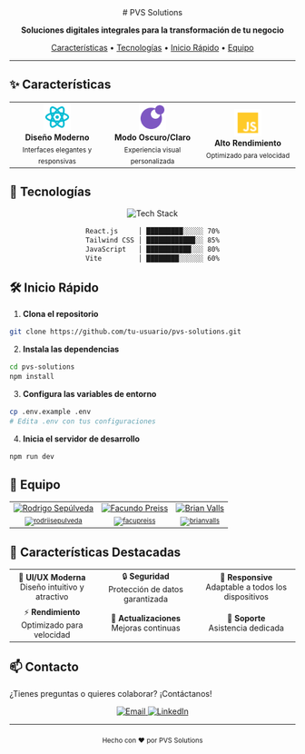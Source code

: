<div align="center">
  # PVS Solutions

  <p>
    <strong>Soluciones digitales integrales para la transformación de tu negocio</strong>
  </p>

  <p>
    <a href="#características">Características</a> •
    <a href="#tecnologías">Tecnologías</a> •
    <a href="#inicio-rápido">Inicio Rápido</a> •
    <a href="#equipo">Equipo</a>
  </p>
</div>

---

## ✨ Características

<div align="center">
  <table>
    <tr>
      <td align="center" width="33%">
        <img src="https://raw.githubusercontent.com/PKief/vscode-material-icon-theme/main/icons/react.svg" width="48" height="48" alt="Diseño Moderno"/>
        <br />
        <b>Diseño Moderno</b>
        <br />
        <sub>Interfaces elegantes y responsivas</sub>
      </td>
      <td align="center" width="33%">
        <img src="https://raw.githubusercontent.com/PKief/vscode-material-icon-theme/main/icons/moon.svg" width="48" height="48" alt="Modo Oscuro"/>
        <br />
        <b>Modo Oscuro/Claro</b>
        <br />
        <sub>Experiencia visual personalizada</sub>
      </td>
      <td align="center" width="33%">
        <img src="https://raw.githubusercontent.com/PKief/vscode-material-icon-theme/main/icons/javascript.svg" width="48" height="48" alt="Rendimiento"/>
        <br />
        <b>Alto Rendimiento</b>
        <br />
        <sub>Optimizado para velocidad</sub>
      </td>
    </tr>
  </table>
</div>

## 🚀 Tecnologías

<div align="center">
  <img src="https://skillicons.dev/icons?i=react,tailwind,vite,js,git,github,vscode,figma" alt="Tech Stack" />
  
  ```text
  React.js     │ █████████░░░░░ 70%
  Tailwind CSS │ ████████████░░ 85%
  JavaScript   │ ███████████░░░ 80%
  Vite         │ ████████░░░░░░ 60%
  ```
</div>

## 🛠️ Inicio Rápido

1. **Clona el repositorio**
```bash
git clone https://github.com/tu-usuario/pvs-solutions.git
```

2. **Instala las dependencias**
```bash
cd pvs-solutions
npm install
```

3. **Configura las variables de entorno**
```bash
cp .env.example .env
# Edita .env con tus configuraciones
```

4. **Inicia el servidor de desarrollo**
```bash
npm run dev
```

## 👥 Equipo

<div align="center">
  <table>
    <tr>
      <td align="center">
        <a href="https://github.com/rodriisepulveda">
          <img src="https://avatars.githubusercontent.com/u/113952538?v=4" width="100px;" alt="Rodrigo Sepúlveda"/>
          <br />
          <sub>
            <img src="https://img.shields.io/badge/rodriisepulveda-Contribuidor-blue?style=for-the-badge&logo=github" alt="rodriisepulveda"/>
          </sub>
        </a>
      </td>
      <td align="center">
        <a href="https://github.com/facupreiss">
          <img src="https://avatars.githubusercontent.com/u/115724589?v=4" width="100px;" alt="Facundo Preiss"/>
          <br />
          <sub>
            <img src="https://img.shields.io/badge/facupreiss-Contribuidor-green?style=for-the-badge&logo=github" alt="facupreiss"/>
          </sub>
        </a>
      </td>
      <td align="center">
        <a href="https://github.com/brianvalls">
          <img src="https://avatars.githubusercontent.com/u/203020267?v=4" width="100px;" alt="Brian Valls"/>
          <br />
          <sub>
            <img src="https://img.shields.io/badge/brianvalls-Contribuidor-orange?style=for-the-badge&logo=github" alt="brianvalls"/>
          </sub>
        </a>
      </td>
    </tr>
  </table>
</div>

## 🌟 Características Destacadas

<div align="center">
  <table>
    <tr>
      <td align="center">
        🎨 <b>UI/UX Moderna</b>
        <br/>
        Diseño intuitivo y atractivo
      </td>
      <td align="center">
        🔒 <b>Seguridad</b>
        <br/>
        Protección de datos garantizada
      </td>
      <td align="center">
        📱 <b>Responsive</b>
        <br/>
        Adaptable a todos los dispositivos
      </td>
    </tr>
    <tr>
      <td align="center">
        ⚡ <b>Rendimiento</b>
        <br/>
        Optimizado para velocidad
      </td>
      <td align="center">
        🔄 <b>Actualizaciones</b>
        <br/>
        Mejoras continuas
      </td>
      <td align="center">
        💬 <b>Soporte</b>
        <br/>
        Asistencia dedicada
      </td>
    </tr>
  </table>
</div>

## 📫 Contacto

¿Tienes preguntas o quieres colaborar? ¡Contáctanos!

<div align="center">
  <a href="mailto:rodris371@gmail.com">
    <img src="https://img.shields.io/badge/Email-D14836?style=for-the-badge&logo=gmail&logoColor=white" alt="Email"/>
  </a>
  <a href="https://www.linkedin.com/in/rodrigo-sepulveda-803981279/">
    <img src="https://img.shields.io/badge/LinkedIn-0077B5?style=for-the-badge&logo=linkedin&logoColor=white" alt="LinkedIn"/>
  </a>
</div>

---

<div align="center">
  <sub>Hecho con ❤️ por PVS Solutions</sub>
</div>
